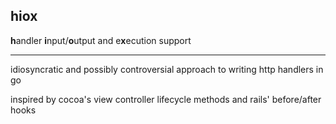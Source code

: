 ## hiox

**h**andler **i**nput/**o**utput and e**x**ecution support

---

idiosyncratic and possibly controversial approach to writing http handlers in go

inspired by cocoa's view controller lifecycle methods and rails' before/after hooks
